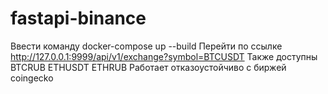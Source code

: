 # fastapi-binance
Ввести команду docker-compose up --build
Перейти по ссылке http://127.0.0.1:9999/api/v1/exchange?symbol=BTCUSDT
Также доступны BTCRUB ETHUSDT ETHRUB
Работает отказоустойчиво с биржей coingecko